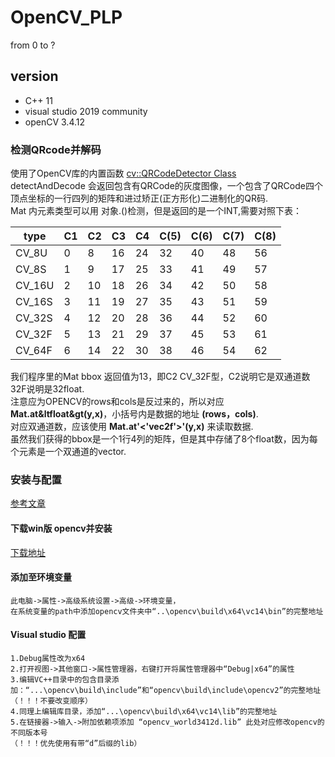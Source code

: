 # OpenCV_PLP
 from 0 to ?
## version
* C++ 11
* visual studio 2019 community
* openCV 3.4.12
### 检测QRcode并解码
使用了OpenCV库的内置函数 [cv::QRCodeDetector Class](https://docs.opencv.org/master/de/dc3/classcv_1_1QRCodeDetector.html)  
detectAndDecode 会返回包含有QRCode的灰度图像，一个包含了QRCode四个顶点坐标的一行四列的矩阵和进过矫正(正方形化)二进制化的QR码.  
Mat 内元素类型可以用 对象.()检测，但是返回的是一个INT,需要对照下表：  
 
 type   | C1 | C2 | C3 | C4 | C(5) | C(6) | C(7) | C(8) |  
--------|----|----|----|----|------|------|------|------|  
 CV_8U  |  0 |  8 | 16 | 24 |   32 |   40 |   48 |   56 |  
 CV_8S  |  1 |  9 | 17 | 25 |   33 |   41 |   49 |   57 |  
 CV_16U |  2 | 10 | 18 | 26 |   34 |   42 |   50 |   58 |  
 CV_16S |  3 | 11 | 19 | 27 |   35 |   43 |   51 |   59 |  
 CV_32S |  4 | 12 | 20 | 28 |   36 |   44 |   52 |   60 |  
 CV_32F |  5 | 13 | 21 | 29 |   37 |   45 |   53 |   61 |  
 CV_64F |  6 | 14 | 22 | 30 |   38 |   46 |   54 |   62 |  

我们程序里的Mat bbox 返回值为13，即C2 CV_32F型，C2说明它是双通道数 32F说明是32float.  
注意应为OPENCV的rows和cols是反过来的，所以对应 **Mat.at&ltfloat&gt(y,x)**，小括号内是数据的地址 **(rows，cols)**.  
对应双通道数，应该使用 **Mat.at'<'vec2f'>'(y,x)** 来读取数据.  
虽然我们获得的bbox是一个1行4列的矩阵，但是其中存储了8个float数，因为每个元素是一个双通道的vector.

### 安装与配置
[参考文章](https://www.jianshu.com/p/b47ce15a9642)
#### 下载win版 opencv并安装
[下载地址](https://opencv.org/releases/)
#### 添加至环境变量
    此电脑->属性->高级系统设置->高级->环境变量，
    在系统变量的path中添加opencv文件夹中“..\opencv\build\x64\vc14\bin”的完整地址
#### Visual studio 配置
    1.Debug属性改为x64
    2.打开视图->其他窗口->属性管理器，右键打开将属性管理器中“Debug|x64”的属性
    3.编辑VC++目录中的包含目录添加：“...\opencv\build\include”和“opencv\build\include\opencv2”的完整地址（！！！不要改变顺序）
    4.同理上编辑库目录，添加“...\opencv\build\x64\vc14\lib”的完整地址
    5.在链接器->输入->附加依赖项添加 “opencv_world3412d.lib” 此处对应修改opencv的不同版本号
    （！！！优先使用有带“d”后缀的lib）
